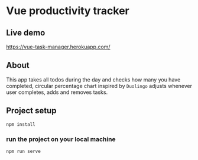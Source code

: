 # Vue productivity tracker

## Live demo
https://vue-task-manager.herokuapp.com/

## About
This app takes all todos during the day and checks how many you have completed, 
circular percentage chart inspired by `Duolingo` adjusts whenever user completes, adds and removes tasks.

## Project setup
```
npm install
```

### run the project on your local machine
```
npm run serve
```



